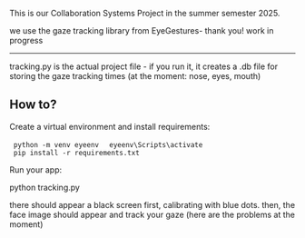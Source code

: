 This is our Collaboration Systems Project in the summer semester 2025. 

we use the gaze tracking library from EyeGestures- thank you!
work in progress


--------------


tracking.py is the actual project file - if you run it, it creates a .db file for storing the gaze tracking times (at the moment: nose, eyes, mouth)

How to?
---

Create a virtual environment and install requirements:

<code> python -m venv eyeenv </code>
<code> eyeenv\Scripts\activate </code>
<code> pip install -r requirements.txt </code>

Run your app:

python tracking.py

there should appear a black screen first, calibrating with blue dots. 
then, the face image should appear and track your gaze (here are the problems at the moment)


